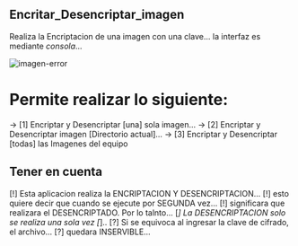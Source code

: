 ## Encritar_Desencriptar_imagen
Realiza la Encriptacion de una imagen con una clave... la interfaz es mediante *consola*...


![imagen-error](https://github.com/gohset/Encritar_Desencriptar_imagen/assets/76674375/bdfacab1-ef3a-49b9-bde0-4945577a63ef)


# Permite realizar lo siguiente:

-> [1] Encriptar y Desencriptar [una] sola imagen...
-> [2] Encriptar y Desencriptar imagen [Directorio actual]...
-> [3] Encriptar y Desencriptar [todas] las Imagenes del equipo

## Tener en cuenta 

[!] Esta aplicacion realiza la ENCRIPTACION Y DESENCRIPTACION...
[!] esto quiere decir que cuando se ejecute por SEGUNDA vez...
[!] significara que realizara el DESENCRIPTADO. Por lo talnto...
[*] La DESENCRIPTACION solo se realiza una sola vez [*]..
[?] Si se equivoca al ingresar la clave de cifrado, el archivo...
[?] quedara INSERVIBLE...
